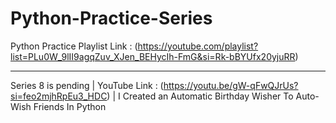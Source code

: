 # Python-Practice-Series 
Python Practice Playlist Link : (https://youtube.com/playlist?list=PLu0W_9lII9agqZuv_XJen_BEHycIh-FmG&si=Rk-bBYUfx20yjuRR)
_________________________________________________________________________________________________________________________________________________________________
Series 8 is pending | YouTube Link : (https://youtu.be/gW-qFwQJrUs?si=feo2mjhRpEu3_HDC) | I Created an Automatic Birthday Wisher To Auto-Wish Friends In Python
